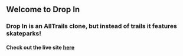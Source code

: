 ## Welcome to Drop In

### Drop In is an AllTrails clone, but instead of trails it features skateparks!

#### Check out the live site [here](https://drop-in-skate.herokuapp.com/)

